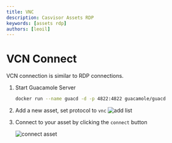```yaml
---
title: VNC
description: Casvisor Assets RDP
keywords: [assets rdp]
authors: [leoil]
---
```


# VCN Connect

VCN connection is similar to RDP connections.

1. Start Guacamole Server

    ```bash
    docker run --name guacd -d -p 4822:4822 guacamole/guacd
    ```

2. Add a new asset, set protocol to `vnc`
    ![add list](/img/asset/asset_list.png)
    

3. Connect to your asset by clicking the `connect` button

    ![connect asset](/img/asset/vnc.gif)